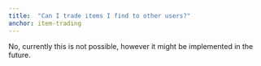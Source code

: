 ```yaml
---
title:  "Can I trade items I find to other users?"
anchor: item-trading
---
```

No, currently this is not possible, however it might be implemented in the future.